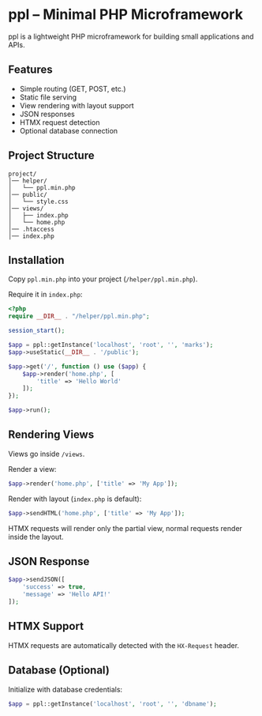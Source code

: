 # ppl – Minimal PHP Microframework

ppl is a lightweight PHP microframework for building small applications and APIs.

## Features
- Simple routing (GET, POST, etc.)
- Static file serving
- View rendering with layout support
- JSON responses
- HTMX request detection
- Optional database connection

## Project Structure
```
project/
│── helper/
│   └── ppl.min.php
│── public/
│   └── style.css
│── views/
│   ├── index.php
│   └── home.php
│── .htaccess
│── index.php
```

## Installation
Copy `ppl.min.php` into your project (`/helper/ppl.min.php`).

Require it in `index.php`:

```php
<?php
require __DIR__ . "/helper/ppl.min.php";

session_start();

$app = ppl::getInstance('localhost', 'root', '', 'marks');
$app->useStatic(__DIR__ . '/public');

$app->get('/', function () use ($app) {
    $app->render('home.php', [
        'title' => 'Hello World'
    ]);
});

$app->run();
```

## Rendering Views
Views go inside `/views`.

Render a view:
```php
$app->render('home.php', ['title' => 'My App']);
```

Render with layout (`index.php` is default):
```php
$app->sendHTML('home.php', ['title' => 'My App']);
```

HTMX requests will render only the partial view, normal requests render inside the layout.

## JSON Response
```php
$app->sendJSON([
    'success' => true,
    'message' => 'Hello API!'
]);
```

## HTMX Support
HTMX requests are automatically detected with the `HX-Request` header.

## Database (Optional)
Initialize with database credentials:
```php
$app = ppl::getInstance('localhost', 'root', '', 'dbname');
```
